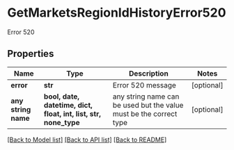 # GetMarketsRegionIdHistoryError520

Error 520

## Properties
Name | Type | Description | Notes
------------ | ------------- | ------------- | -------------
**error** | **str** | Error 520 message | [optional] 
**any string name** | **bool, date, datetime, dict, float, int, list, str, none_type** | any string name can be used but the value must be the correct type | [optional]

[[Back to Model list]](../README.md#documentation-for-models) [[Back to API list]](../README.md#documentation-for-api-endpoints) [[Back to README]](../README.md)


